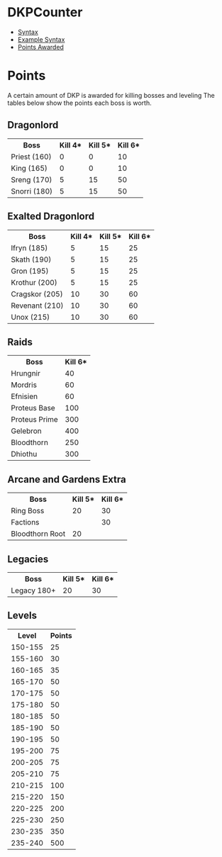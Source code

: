 # DKPCounter
* <a href="syntax.md">Syntax</a>
* <a href="examples.md">Example Syntax</a>
* <a href="points.md">Points Awarded</a>
# Points

A certain amount of DKP is awarded for killing bosses and leveling The tables below show the points each boss is worth.

## Dragonlord
<table>
  <tr>
    <th>Boss</th>
    <th>Kill 4*</th>
    <th>Kill 5*</th>
    <th>Kill 6*</th>

  </tr>
  <tr>
    <td>Priest (160)</td>
    <td>0</td>
    <td>0</td>
    <td>10</td>
  </tr>
  <tr>
    <td>King (165)</td>
    <td>0</td>
    <td>0</td>
    <td>10</td>
  </tr>
  <tr>
    <td>Sreng (170)</td>
    <td>5</td>
    <td>15</td>
    <td>50</td>
  </tr>
  <tr>
    <td>Snorri (180)</td>
    <td>5</td>
    <td>15</td>
    <td>50</td>
  </tr>
</table>

## Exalted Dragonlord
<table>
  <tr>
    <th>Boss</th>
    <th>Kill 4*</th>
    <th>Kill 5*</th>
    <th>Kill 6*</th>

  </tr>
  <tr>
    <td>Ifryn (185)</td>
    <td>5</td>
    <td>15</td>
    <td>25</td>
  </tr>
  <tr>
    <td>Skath (190)</td>
    <td>5</td>
    <td>15</td>
    <td>25</td>
  </tr>
  <tr>
    <td>Gron (195)</td>
    <td>5</td>
    <td>15</td>
    <td>25</td>
  </tr>
  <tr>
    <td>Krothur (200)</td>
    <td>5</td>
    <td>15</td>
    <td>25</td>
  </tr>
  <tr>
    <td>Cragskor (205)</td>
    <td>10</td>
    <td>30</td>
    <td>60</td>
  </tr>
  <tr>
    <td>Revenant (210)</td>
    <td>10</td>
    <td>30</td>
    <td>60</td>
  </tr>
  <tr>
    <td>Unox (215)</td>
    <td>10</td>
    <td>30</td>
    <td>60</td>
  </tr>
</table>

## Raids
<table>
  <tr>
    <th>Boss</th>
    <th>Kill 6*</th>
  </tr>
  <tr>
    <td>Hrungnir</td>
    <td>40</td>
  </tr>
  <tr>
    <td>Mordris</td>
    <td>60</td>
  </tr>
  <tr>
    <td>Efnisien</td>
    <td>60</td>
  </tr>
  <tr>
    <td>Proteus Base</td>
    <td>100</td>
  </tr>
  <tr>
    <td>Proteus Prime</td>
    <td>300</td>
  </tr>
  <tr>
    <td>Gelebron</td>
    <td>400</td>
  </tr>
  <tr>
    <td>Bloodthorn</td>
    <td>250</td>
  </tr>
  <tr>
    <td>Dhiothu</td>
    <td>300</td>
  </tr>
</table>

## Arcane and Gardens Extra
<table>
  <tr>
    <th>Boss</th>
    <th>Kill 5*</th>
    <th>Kill 6*</th>
  </tr>
  <tr>
    <td>Ring Boss</td>
    <td>20</td>
    <td>30</td>
  </tr>
  <tr>
    <td>Factions</td>
    <td></td>
    <td>30</td>
  </tr>
    <tr>
    <td>Bloodthorn Root</td>
    <td>20</td>
    <td></td>
  </tr>
</table>

## Legacies
<table>
  <tr>
    <th>Boss</th>
    <th>Kill 5*</th>
    <th>Kill 6*</th>
  </tr>
  <tr>
    <td>Legacy 180+</td>
    <td>20</td>
    <td>30</td>
  </tr>
</table>

## Levels
<table>
  <tr>
    <th>Level</th>
    <th>Points</th>
  </tr>
  <tr>
    <td>150-155</td>
    <td>25</td>
  </tr>
    <tr>
    <td>155-160</td>
    <td>30</td>
  </tr>
    <tr>
    <td>160-165</td>
    <td>35</td>
  </tr>
    <tr>
    <td>165-170</td>
    <td>50</td>
  </tr>
    <tr>
    <td>170-175</td>
    <td>50</td>
  </tr>
    </tr>
    <tr>
    <td>175-180</td>
    <td>50</td>
  </tr>
    </tr>
    <tr>
    <td>180-185</td>
    <td>50</td>
  </tr>
    </tr>
    <tr>
    <td>185-190</td>
    <td>50</td>
  </tr>
    </tr>
    <tr>
    <td>190-195</td>
    <td>50</td>
  </tr>
  <tr>
    <td>195-200</td>
    <td>75</td>
  </tr>
  <tr>
    <td>200-205</td>
    <td>75</td>
  </tr>
  <tr>
    <td>205-210</td>
    <td>75</td>
  </tr>
  <tr>
    <td>210-215</td>
    <td>100</td>
  </tr>
  <tr>
    <td>215-220</td>
    <td>150</td>
  </tr>
  <tr>
    <td>220-225</td>
    <td>200</td>
  </tr>
  <tr>
    <td>225-230</td>
    <td>250</td>
  </tr>
  <tr>
    <td>230-235</td>
    <td>350</td>
  </tr>
  <tr>
    <td>235-240</td>
    <td>500</td>
  </tr>
</table>
